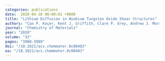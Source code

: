 ```yaml
---
categories: publications
date:  2020-04-26 00:00:01 +0000
title: "Lithium Diffusion in Niobium Tungsten Oxide Shear Structures"
authors: "Can P. Koçer, Kent J. Griffith, Clare P. Grey, Andrew J. Morris"
journal: "Chemistry of Materials"
year: "2020"
volume: "32"
pages: "3980-3989"
doi: "/10.1021/acs.chemmater.0c00483"
oa: "/10.1021/acs.chemmater.0c00483"
---
```

